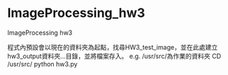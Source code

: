 # ImageProcessing_hw3
ImageProcessing hw3

程式內預設會以現在的資料夾為起點，找尋HW3_test_image，並在此處建立hw3_output資料夾...目錄，並將檔案存入。
e.g. /usr/src/為作業的資料夾
CD /usr/src/
python hw3.py
